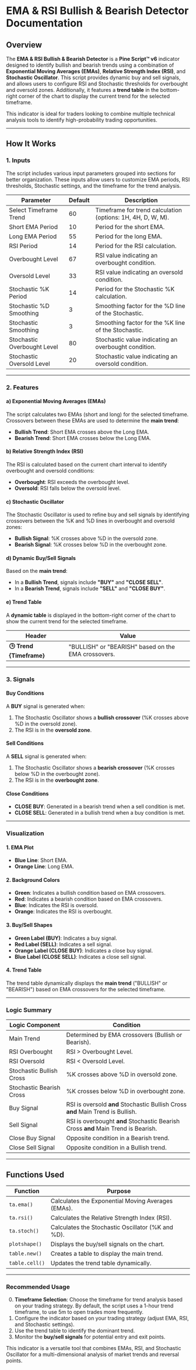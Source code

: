 # **EMA & RSI Bullish & Bearish Detector Documentation**

## **Overview**
The **EMA & RSI Bullish & Bearish Detector** is a **Pine Script™ v6** indicator designed to identify bullish and bearish trends using a combination of **Exponential Moving Averages (EMAs)**, **Relative Strength Index (RSI)**, and **Stochastic Oscillator**. This script provides dynamic buy and sell signals, and allows users to configure RSI and Stochastic thresholds for overbought and oversold zones. Additionally, it features a **trend table** in the bottom-right corner of the chart to display the current trend for the selected timeframe.

This indicator is ideal for traders looking to combine multiple technical analysis tools to identify high-probability trading opportunities.

---

## **How It Works**

### **1. Inputs**
The script includes various input parameters grouped into sections for better organization. These inputs allow users to customize EMA periods, RSI thresholds, Stochastic settings, and the timeframe for the trend analysis.

| **Parameter**             | **Default** | **Description**                                               |
|--------------------------|-------------|-------------------------------------------------------------|
| Select Timeframe Trend   | 60          | Timeframe for trend calculation (options: 1H, 4H, D, W, M).  |
| Short EMA Period         | 10          | Period for the short EMA.                                    |
| Long EMA Period          | 55          | Period for the long EMA.                                     |
| RSI Period               | 14          | Period for the RSI calculation.                              |
| Overbought Level         | 67          | RSI value indicating an overbought condition.               |
| Oversold Level           | 33          | RSI value indicating an oversold condition.                 |
| Stochastic %K Period     | 14          | Period for the Stochastic %K calculation.                   |
| Stochastic %D Smoothing  | 3           | Smoothing factor for the %D line of the Stochastic.         |
| Stochastic Smoothing     | 3           | Smoothing factor for the %K line of the Stochastic.         |
| Stochastic Overbought Level | 80       | Stochastic value indicating an overbought condition.        |
| Stochastic Oversold Level | 20         | Stochastic value indicating an oversold condition.          |

---

### **2. Features**

#### **a) Exponential Moving Averages (EMAs)**
The script calculates two EMAs (short and long) for the selected timeframe. Crossovers between these EMAs are used to determine the **main trend**:
- **Bullish Trend**: Short EMA crosses above the Long EMA.
- **Bearish Trend**: Short EMA crosses below the Long EMA.

#### **b) Relative Strength Index (RSI)**
The RSI is calculated based on the current chart interval to identify overbought and oversold conditions:
- **Overbought**: RSI exceeds the overbought level.
- **Oversold**: RSI falls below the oversold level.

#### **c) Stochastic Oscillator**
The Stochastic Oscillator is used to refine buy and sell signals by identifying crossovers between the %K and %D lines in overbought and oversold zones:
- **Bullish Signal**: %K crosses above %D in the oversold zone.
- **Bearish Signal**: %K crosses below %D in the overbought zone.

#### **d) Dynamic Buy/Sell Signals**
Based on the **main trend**:
- In a **Bullish Trend**, signals include **"BUY"** and **"CLOSE SELL"**.
- In a **Bearish Trend**, signals include **"SELL"** and **"CLOSE BUY"**.

#### **e) Trend Table**
A **dynamic table** is displayed in the bottom-right corner of the chart to show the current trend for the selected timeframe.

| **Header**               | **Value**    |
|--------------------------|-------------|
| **🕒 Trend {Timeframe}**  | "BULLISH" or "BEARISH" based on the EMA crossovers. |

---

### **3. Signals**

#### **Buy Conditions**
A **BUY** signal is generated when:
1. The Stochastic Oscillator shows a **bullish crossover** (%K crosses above %D in the oversold zone).
2. The RSI is in the **oversold zone**.

#### **Sell Conditions**
A **SELL** signal is generated when:
1. The Stochastic Oscillator shows a **bearish crossover** (%K crosses below %D in the overbought zone).
2. The RSI is in the **overbought zone**.

#### **Close Conditions**
- **CLOSE BUY**: Generated in a bearish trend when a sell condition is met.
- **CLOSE SELL**: Generated in a bullish trend when a buy condition is met.

---

### **Visualization**

#### **1. EMA Plot**
- **Blue Line**: Short EMA.
- **Orange Line**: Long EMA.

#### **2. Background Colors**
- **Green**: Indicates a bullish condition based on EMA crossovers.
- **Red**: Indicates a bearish condition based on EMA crossovers.
- **Blue**: Indicates the RSI is oversold.
- **Orange**: Indicates the RSI is overbought.

#### **3. Buy/Sell Shapes**
- **Green Label (BUY)**: Indicates a buy signal.
- **Red Label (SELL)**: Indicates a sell signal.
- **Orange Label (CLOSE BUY)**: Indicates a close buy signal.
- **Blue Label (CLOSE SELL)**: Indicates a close sell signal.

#### **4. Trend Table**
The trend table dynamically displays the **main trend** ("BULLISH" or "BEARISH") based on EMA crossovers for the selected timeframe.

---

### **Logic Summary**

| **Logic Component**       | **Condition**                                                                          |
|---------------------------|---------------------------------------------------------------------------------------|
| Main Trend                | Determined by EMA crossovers (Bullish or Bearish).                                     |
| RSI Overbought            | RSI > Overbought Level.                                                               |
| RSI Oversold              | RSI < Oversold Level.                                                                 |
| Stochastic Bullish Cross  | %K crosses above %D in oversold zone.                                                 |
| Stochastic Bearish Cross  | %K crosses below %D in overbought zone.                                               |
| Buy Signal                | RSI is oversold **and** Stochastic Bullish Cross **and** Main Trend is Bullish.        |
| Sell Signal               | RSI is overbought **and** Stochastic Bearish Cross **and** Main Trend is Bearish.      |
| Close Buy Signal          | Opposite condition in a Bearish trend.                                                |
| Close Sell Signal         | Opposite condition in a Bullish trend.                                                |

---

## **Functions Used**

| **Function**       | **Purpose**                                                 |
|--------------------|-----------------------------------------------------------|
| `ta.ema()`         | Calculates the Exponential Moving Averages (EMAs).         |
| `ta.rsi()`         | Calculates the Relative Strength Index (RSI).              |
| `ta.stoch()`       | Calculates the Stochastic Oscillator (%K and %D).          |
| `plotshape()`      | Displays the buy/sell signals on the chart.                |
| `table.new()`      | Creates a table to display the main trend.                 |
| `table.cell()`     | Updates the trend table dynamically.                       |

---

### **Recommended Usage**
0. **Timeframe Selection**: Choose the timeframe for trend analysis based on your trading strategy. By default, the script uses a 1-hour trend timeframe, to use 5m to open trades more frequently.
1. Configure the indicator based on your trading strategy (adjust EMA, RSI, and Stochastic settings).
2. Use the trend table to identify the dominant trend.
3. Monitor the **buy/sell signals** for potential entry and exit points.

This indicator is a versatile tool that combines EMAs, RSI, and Stochastic Oscillator for a multi-dimensional analysis of market trends and reversal points.


